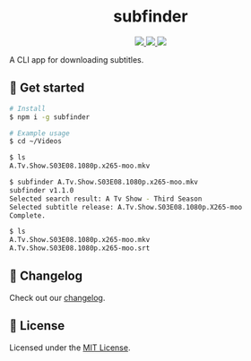 <h1 align="center">subfinder</h1>

<p align="center">
  <a href="https://github.com/grbull/subfinder/blob/master/CHANGELOG.md">
    <img src="https://img.shields.io/npm/v/subfinder?style=flat-square" />
  </a>
  <a href="https://github.com/grbull/subfinder/blob/master/LICENSE">
    <img src="https://img.shields.io/npm/l/subfinder?style=flat-square" />
  </a>
  <a href="https://www.npmjs.com/package/subfinder">
    <img src="https://img.shields.io/npm/dw/subfinder?style=flat-square" />
  </a>
</p>

A CLI app for downloading subtitles.

## 🚀 Get started

```bash
# Install
$ npm i -g subfinder

# Example usage
$ cd ~/Videos

$ ls
A.Tv.Show.S03E08.1080p.x265-moo.mkv

$ subfinder A.Tv.Show.S03E08.1080p.x265-moo.mkv
subfinder v1.1.0
Selected search result: A Tv Show - Third Season
Selected subtitle release: A.Tv.Show.S03E08.1080p.X265-moo
Complete.

$ ls
A.Tv.Show.S03E08.1080p.x265-moo.mkv
A.Tv.Show.S03E08.1080p.x265-moo.srt
```

## 📖 Changelog

Check out our [changelog](./CHANGELOG.md).

## 📝 License

Licensed under the [MIT License](./LICENSE).
